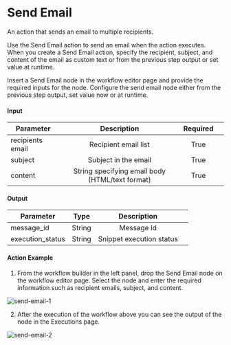 # Send Email 

An action that sends an email to multiple recipients. 

Use the Send Email action to send an email when the action executes. When you create a Send Email action, specify the recipient, subject, and content of the email as custom text or from the previous step output or set value at runtime. 

Insert a Send Email node in the workflow editor page and provide the required inputs for the node. Configure the send email node either from the previous step output, set value now or at runtime. 

#### Input

|       Parameter         |                        Description                   |      Required  |   |
|-------------------------|:----------------------------------------------------:|:--------------:|---|
|      recipients email   |     Recipient email list                             |     True       |   |
|      subject            |     Subject in the email                             |     True       |   |
|      content            |     String specifying email body (HTML/text format)  |     True       |   |

#### Output

|       Parameter        |       Type  |             Description        |   |
|------------------------|:-----------:|:------------------------------:|---|
|      message_id        |     String  |     Message Id                 |   |
|      execution_status  |     String  |     Snippet execution status   |   |

#### Action Example 

1. From the workflow builder in the left panel, drop the Send Email node on the workflow editor page. Select the node and enter the required information such as recipient emails, subject, and content.  

![send-email-1](https://github.com/spotinst/help/assets/106514736/56f04965-264b-49ed-81d6-126fe393439b)

2. After the execution of the workflow above you can see the output of the node in the Executions page.  

![send-email-2](https://github.com/spotinst/help/assets/106514736/811b72f2-8ace-41b0-9249-44f57e03b583)
